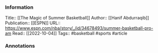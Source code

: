 
### Information
Title:: [[The Magic of Summer Basketball]]
Author:: [[Hanif Abdurraqib]]
Publication:: [[ESPN]]
URL:: https://www.espn.com/nba/story/_/id/34678493/summer-basketball-pro-am
Read:: [[2022-10-04]]
Tags:: #basketball #sports 
#article

### Annotations
